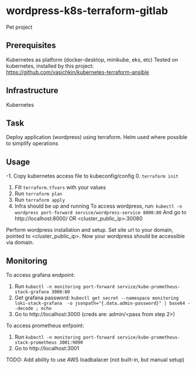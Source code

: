 # wordpress-k8s-terraform-gitlab
Pet project

## Prerequisites
Kubernetes as platform (docker-desktop, minikube, eks, etc)
Tested on kubernetes, installed by this project: https://github.com/vasichkin/kubernetes-terraform-ansible

## Infrastructure
Kubernetes 

## Task
Deploy application (wordpress) using terraform. Helm used where possible to simplify operations



## Usage
-1. Copy kubernetes access file to kubeconfig/config
0. `terraform init`
1. Fill `terraform.tfvars` with your values
2. Run `terraform plan`
3. Run `terraform apply`
4. Infra should be up and running
To access wordpress, run:
  `kubectl -n wordpress port-forward service/wordpress-service 8000:80`
  And go to http://localhost:8000/
OR 
  <cluster_public_ip>:30080

Perform wordpress installation and setup. Set site url to your domain, pointed to <cluster_public_ip>. Now your wordpress should be accessible via domain.

## Monitoring
To access grafana endpoint:
1. Run `kubectl -n monitoring port-forward service/kube-prometheus-stack-grafana 3000:80`
2. Get grafana password: `kubectl get secret --namespace monitoring loki-stack-grafana  -o jsonpath="{.data.admin-password}" | base64 --decode ; echo`
3. Go to http://localhost:3000 (creds are: admin/<pass from step 2>)

To access prometheus enfpoint:
1. Run `kubectl -n monitoring port-forward service/kube-prometheus-stack-prometheus 3001:9090`
2. Go to http://localhost:3001 





TODO:
Add ability to use AWS loadbalacer (not built-in, but manual setup)
